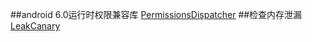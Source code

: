 ##android 6.0运行时权限兼容库
[PermissionsDispatcher](https://github.com/hotchemi/PermissionsDispatcher)
##检查内存泄漏
[LeakCanary](https://github.com/square/leakcanary)